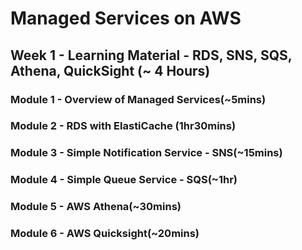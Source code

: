 # Managed Services on AWS

## Week 1 - Learning Material - RDS, SNS, SQS, Athena, QuickSight (~ 4 Hours)

### Module 1 - Overview of Managed Services(~5mins)

### Module 2 - RDS with ElastiCache (1hr30mins)

### Module 3 - Simple Notification Service - SNS(~15mins)

### Module 4 - Simple Queue Service - SQS(~1hr)

### Module 5 - AWS Athena(~30mins)

### Module 6 - AWS Quicksight(~20mins)


